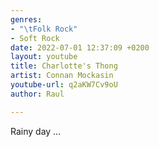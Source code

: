 ```yaml
---
genres:
- "\tFolk Rock"
- Soft Rock
date: 2022-07-01 12:37:09 +0200
layout: youtube
title: Charlotte's Thong
artist: Connan Mockasin
youtube-url: q2aKW7Cv9oU
author: Raul

---
```

Rainy day … 
